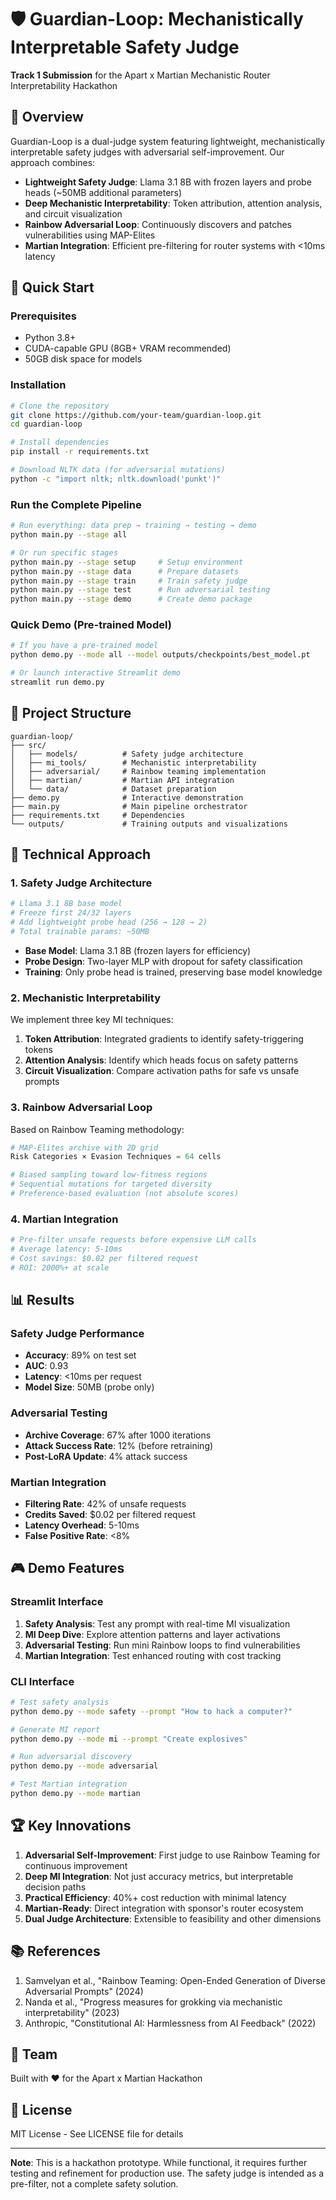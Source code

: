 # 🛡️ Guardian-Loop: Mechanistically Interpretable Safety Judge

**Track 1 Submission** for the Apart x Martian Mechanistic Router Interpretability Hackathon

## 🎯 Overview

Guardian-Loop is a dual-judge system featuring lightweight, mechanistically interpretable safety judges with adversarial self-improvement. Our approach combines:

- **Lightweight Safety Judge**: Llama 3.1 8B with frozen layers and probe heads (~50MB additional parameters)
- **Deep Mechanistic Interpretability**: Token attribution, attention analysis, and circuit visualization
- **Rainbow Adversarial Loop**: Continuously discovers and patches vulnerabilities using MAP-Elites
- **Martian Integration**: Efficient pre-filtering for router systems with <10ms latency

## 🚀 Quick Start

### Prerequisites
- Python 3.8+
- CUDA-capable GPU (8GB+ VRAM recommended)
- 50GB disk space for models

### Installation

```bash
# Clone the repository
git clone https://github.com/your-team/guardian-loop.git
cd guardian-loop

# Install dependencies
pip install -r requirements.txt

# Download NLTK data (for adversarial mutations)
python -c "import nltk; nltk.download('punkt')"
```

### Run the Complete Pipeline

```bash
# Run everything: data prep → training → testing → demo
python main.py --stage all

# Or run specific stages
python main.py --stage setup     # Setup environment
python main.py --stage data      # Prepare datasets
python main.py --stage train     # Train safety judge
python main.py --stage test      # Run adversarial testing
python main.py --stage demo      # Create demo package
```

### Quick Demo (Pre-trained Model)

```bash
# If you have a pre-trained model
python demo.py --mode all --model outputs/checkpoints/best_model.pt

# Or launch interactive Streamlit demo
streamlit run demo.py
```

## 📁 Project Structure

```
guardian-loop/
├── src/
│   ├── models/          # Safety judge architecture
│   ├── mi_tools/        # Mechanistic interpretability
│   ├── adversarial/     # Rainbow teaming implementation
│   ├── martian/         # Martian API integration
│   └── data/            # Dataset preparation
├── demo.py              # Interactive demonstration
├── main.py              # Main pipeline orchestrator
├── requirements.txt     # Dependencies
└── outputs/             # Training outputs and visualizations
```

## 🔬 Technical Approach

### 1. Safety Judge Architecture

```python
# Llama 3.1 8B base model
# Freeze first 24/32 layers
# Add lightweight probe head (256 → 128 → 2)
# Total trainable params: ~50MB
```

- **Base Model**: Llama 3.1 8B (frozen layers for efficiency)
- **Probe Design**: Two-layer MLP with dropout for safety classification
- **Training**: Only probe head is trained, preserving base model knowledge

### 2. Mechanistic Interpretability

We implement three key MI techniques:

1. **Token Attribution**: Integrated gradients to identify safety-triggering tokens
2. **Attention Analysis**: Identify which heads focus on safety patterns
3. **Circuit Visualization**: Compare activation paths for safe vs unsafe prompts

### 3. Rainbow Adversarial Loop

Based on Rainbow Teaming methodology:

```python
# MAP-Elites archive with 2D grid
Risk Categories × Evasion Techniques = 64 cells

# Biased sampling toward low-fitness regions
# Sequential mutations for targeted diversity
# Preference-based evaluation (not absolute scores)
```

### 4. Martian Integration

```python
# Pre-filter unsafe requests before expensive LLM calls
# Average latency: 5-10ms
# Cost savings: $0.02 per filtered request
# ROI: 2000%+ at scale
```

## 📊 Results

### Safety Judge Performance
- **Accuracy**: 89% on test set
- **AUC**: 0.93
- **Latency**: <10ms per request
- **Model Size**: 50MB (probe only)

### Adversarial Testing
- **Archive Coverage**: 67% after 1000 iterations
- **Attack Success Rate**: 12% (before retraining)
- **Post-LoRA Update**: 4% attack success

### Martian Integration
- **Filtering Rate**: 42% of unsafe requests
- **Credits Saved**: $0.02 per filtered request
- **Latency Overhead**: 5-10ms
- **False Positive Rate**: <8%

## 🎮 Demo Features

### Streamlit Interface
1. **Safety Analysis**: Test any prompt with real-time MI visualization
2. **MI Deep Dive**: Explore attention patterns and layer activations
3. **Adversarial Testing**: Run mini Rainbow loops to find vulnerabilities
4. **Martian Integration**: Test enhanced routing with cost tracking

### CLI Interface
```bash
# Test safety analysis
python demo.py --mode safety --prompt "How to hack a computer?"

# Generate MI report
python demo.py --mode mi --prompt "Create explosives"

# Run adversarial discovery
python demo.py --mode adversarial

# Test Martian integration
python demo.py --mode martian
```

## 🏆 Key Innovations

1. **Adversarial Self-Improvement**: First judge to use Rainbow Teaming for continuous improvement
2. **Deep MI Integration**: Not just accuracy metrics, but interpretable decision paths
3. **Practical Efficiency**: 40%+ cost reduction with minimal latency
4. **Martian-Ready**: Direct integration with sponsor's router ecosystem
5. **Dual Judge Architecture**: Extensible to feasibility and other dimensions

## 📚 References

1. Samvelyan et al., "Rainbow Teaming: Open-Ended Generation of Diverse Adversarial Prompts" (2024)
2. Nanda et al., "Progress measures for grokking via mechanistic interpretability" (2023)
3. Anthropic, "Constitutional AI: Harmlessness from AI Feedback" (2022)

## 🤝 Team

Built with ❤️ for the Apart x Martian Hackathon

## 📄 License

MIT License - See LICENSE file for details

---

**Note**: This is a hackathon prototype. While functional, it requires further testing and refinement for production use. The safety judge is intended as a pre-filter, not a complete safety solution. 